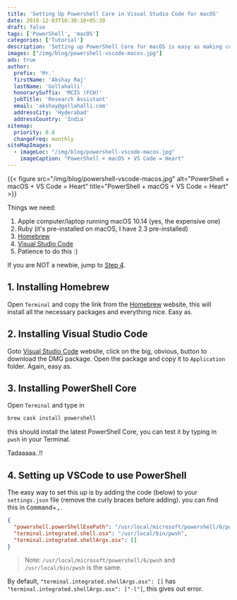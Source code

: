 ```yaml
---
title: 'Setting Up Powershell Core in Visual Studio Code for macOS'
date: 2018-12-03T10:30:16+05:30
draft: false
tags: ['PowerShell', 'macOS']
categories: ['Tutorial']
description: 'Setting up PowerShell Core for macOS is easy as making coffee on a coffee machine. Check this out.'
images: ["/img/blog/powershell-vscode-macos.jpg"]
ads: true
author:
  prefix: 'Mr.'
  firstName: 'Akshay Raj'
  lastName: 'Gollahalli'
  honorarySuffix: 'MCIS (FCH)'
  jobTitle: 'Research Assistant'
  email: 'akshay@gollahalli.com'
  addressCity: 'Hyderabad'
  addressCountry: 'India'
sitemap:
  priority: 0.8
  changeFreq: monthly
siteMapImages:
  - imageLoc: "/img/blog/powershell-vscode-macos.jpg"
    imageCaption: "PowerShell + macOS + VS Code = Heart"
---
```


{{< figure src="/img/blog/powershell-vscode-macos.jpg" alt="PowerShell + macOS + VS Code = Heart" title="PowerShell + macOS + VS Code = Heart" >}}

Things we need:

1. Apple computer/laptop running macOS 10.14 (yes, the expensive one)
2. Ruby (it's pre-installed on macOS, I have 2.3 pre-installed)
3. [Homebrew](https://brew.sh)
4. [Visual Studio Code](https://code.visualstudio.com/)
5. Patience to do this :)

If you are NOT a newbie, jump to [Step 4](#4-setting-up-vscode-to-use-powershell).

## 1. Installing Homebrew

Open `Terminal` and copy the link from the [Homebrew](https://brew.sh) website, this will install all the necessary packages and everything nice. Easy as.

## 2. Installing Visual Studio Code

Goto [Visual Studio Code](https://code.visualstudio.com/) website, click on the big, obvious, button to download the DMG package. Open the package and copy it to `Application` folder. Again, easy as.

## 3. Installing PowerShell Core

Open `Terminal` and type in

```md
brew cask install powershell
```

this should install the latest PowerShell Core, you can test it by typing in `pwsh` in your Terminal.

Tadaaaaa..!!

## 4. Setting up VSCode to use PowerShell

The easy way to set this up is by adding the code (below) to your `settings.json` file (remove the curly braces before adding). you can find this in <kbd class="uk-label">Command</kbd>+<kbd class="uk-label">,</kbd>.

```json
{
  "powershell.powerShellExePath": "/usr/local/microsoft/powershell/6/pwsh",
  "terminal.integrated.shell.osx": "/usr/local/bin/pwsh",
  "terminal.integrated.shellArgs.osx": []
}
```
> Note: `/usr/local/microsoft/powershell/6/pwsh` and `/usr/local/bin/pwsh` is the same.

By default, `"terminal.integrated.shellArgs.osx": []` has `"terminal.integrated.shellArgs.osx": ["-l"]`, this gives out error.